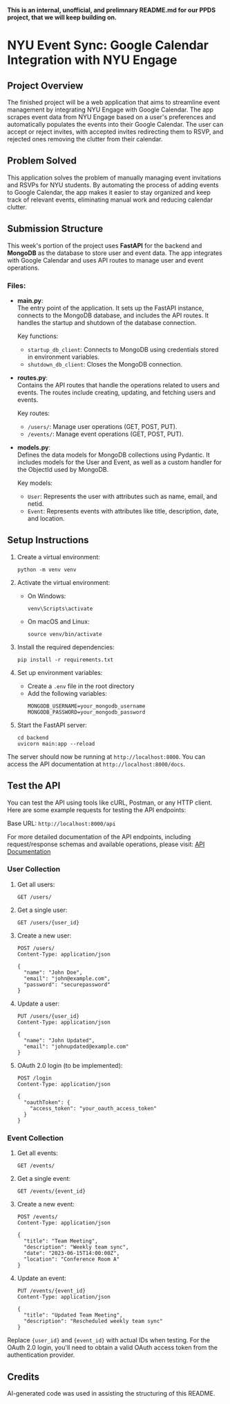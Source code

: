 **This is an internal, unofficial, and prelimnary README.md for our PPDS project, that we will keep building on.**

# NYU Event Sync: Google Calendar Integration with NYU Engage

## Project Overview

The finished project will be a web application that aims to streamline event management by integrating NYU Engage with Google Calendar. The app scrapes event data from NYU Engage based on a user's preferences and automatically populates the events into their Google Calendar. The user can accept or reject invites, with accepted invites redirecting them to RSVP, and rejected ones removing the clutter from their calendar.

## Problem Solved

This application solves the problem of manually managing event invitations and RSVPs for NYU students. By automating the process of adding events to Google Calendar, the app makes it easier to stay organized and keep track of relevant events, eliminating manual work and reducing calendar clutter.


## Submission Structure

This week's portion of the project uses **FastAPI** for the backend and **MongoDB** as the database to store user and event data. The app integrates with Google Calendar and uses API routes to manage user and event operations.

### Files:

- **main.py**:  
  The entry point of the application. It sets up the FastAPI instance, connects to the MongoDB database, and includes the API routes. It handles the startup and shutdown of the database connection.

  Key functions:
  - `startup_db_client`: Connects to MongoDB using credentials stored in environment variables.
  - `shutdown_db_client`: Closes the MongoDB connection.

- **routes.py**:  
  Contains the API routes that handle the operations related to users and events. The routes include creating, updating, and fetching users and events.

  Key routes:
  - `/users/`: Manage user operations (GET, POST, PUT).
  - `/events/`: Manage event operations (GET, POST, PUT).

- **models.py**:  
  Defines the data models for MongoDB collections using Pydantic. It includes models for the User and Event, as well as a custom handler for the ObjectId used by MongoDB.

  Key models:
  - `User`: Represents the user with attributes such as name, email, and netid.
  - `Event`: Represents events with attributes like title, description, date, and location.


## Setup Instructions

1. Create a virtual environment:
   ```
   python -m venv venv
   ```

2. Activate the virtual environment:
   - On Windows:
     ```
     venv\Scripts\activate
     ```
   - On macOS and Linux:
     ```
     source venv/bin/activate
     ```

3. Install the required dependencies:
   ```
   pip install -r requirements.txt
   ```

4. Set up environment variables:
   - Create a `.env` file in the root directory
   - Add the following variables:
     ```
     MONGODB_USERNAME=your_mongodb_username
     MONGODB_PASSWORD=your_mongodb_password
     ```

5. Start the FastAPI server:
   ```
   cd backend
   uvicorn main:app --reload
   ```

The server should now be running at `http://localhost:8000`. You can access the API documentation at `http://localhost:8000/docs`.

## Test the API

You can test the API using tools like cURL, Postman, or any HTTP client. Here are some example requests for testing the API endpoints:

Base URL: `http://localhost:8000/api`

For more detailed documentation of the API endpoints, including request/response schemas and available operations, please visit: [API Documentation](http://localhost:8000/docs)

### User Collection

1. Get all users:
   ```
   GET /users/
   ```

2. Get a single user:
   ```
   GET /users/{user_id}
   ```

3. Create a new user:
   ```
   POST /users/
   Content-Type: application/json

   {
     "name": "John Doe",
     "email": "john@example.com",
     "password": "securepassword"
   }
   ```

4. Update a user:
   ```
   PUT /users/{user_id}
   Content-Type: application/json

   {
     "name": "John Updated",
     "email": "johnupdated@example.com"
   }
   ```

5. OAuth 2.0 login (to be implemented):
   ```
   POST /login
   Content-Type: application/json

   {
     "oauthToken": {
       "access_token": "your_oauth_access_token"
     }
   }
   ```

### Event Collection

1. Get all events:
   ```
   GET /events/
   ```

2. Get a single event:
   ```
   GET /events/{event_id}
   ```

3. Create a new event:
   ```
   POST /events/
   Content-Type: application/json

   {
     "title": "Team Meeting",
     "description": "Weekly team sync",
     "date": "2023-06-15T14:00:00Z",
     "location": "Conference Room A"
   }
   ```

4. Update an event:
   ```
   PUT /events/{event_id}
   Content-Type: application/json

   {
     "title": "Updated Team Meeting",
     "description": "Rescheduled weekly team sync"
   }
   ```

Replace `{user_id}` and `{event_id}` with actual IDs when testing. For the OAuth 2.0 login, you'll need to obtain a valid OAuth access token from the authentication provider.

## Credits

AI-generated code was used in assisting the structuring of this README.